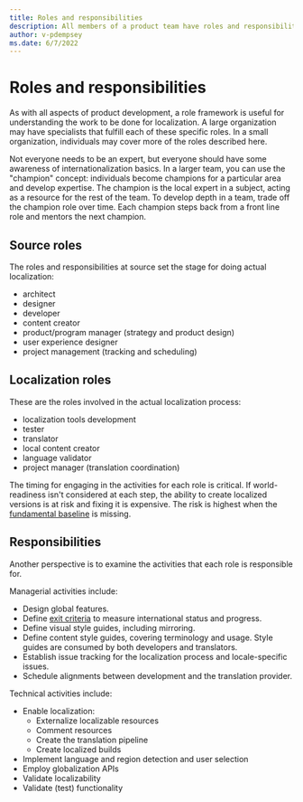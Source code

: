 ```yaml
---
title: Roles and responsibilities
description: All members of a product team have roles and responsibilities with respect to globalization and localization. This article describes a role framework to help understand the work to be done.
author: v-pdempsey
ms.date: 6/7/2022
---
```


# Roles and responsibilities

As with all aspects of product development, a role framework is useful for understanding the work to be done for localization.
A large organization may have specialists that fulfill each of these specific roles.
In a small organization, individuals may cover more of the roles described here.

Not everyone needs to be an expert, but everyone should have some awareness of internationalization basics.
In a larger team, you can use the "champion" concept: individuals become champions for a particular area and develop expertise.
The champion is the local expert in a subject, acting as a resource for the rest of the team.
To develop depth in a team, trade off the champion role over time.
Each champion steps back from a front line role and mentors the next champion.

## Source roles

The roles and responsibilities at source set the stage for doing actual localization:

* architect
* designer
* developer
* content creator
* product/program manager (strategy and product design)
* user experience designer
* project management (tracking and scheduling)

## Localization roles

These are the roles involved in the actual localization process:

* localization tools development
* tester
* translator
* local content creator
* language validator
* project manager (translation coordination)

The timing for engaging in the activities for each role is critical.
If world-readiness isn't considered at each step, the ability to create localized versions is at risk and fixing it is expensive.
The risk is highest when the [fundamental baseline](global-product-delivery.md#baseline) is missing.

## Responsibilities

Another perspective is to examine the activities that each role is responsible for.

Managerial activities include:

* Design global features.
* Define [exit criteria](exit-criteria.md) to measure international status and progress.
* Define visual style guides, including mirroring.
* Define content style guides, covering terminology and usage. Style guides are consumed by both developers and translators.
* Establish issue tracking for the localization process and locale-specific issues.
* Schedule alignments between development and the translation provider.

Technical activities include:

* Enable localization:
  * Externalize localizable resources
  * Comment resources
  * Create the translation pipeline
  * Create localized builds
* Implement language and region detection and user selection
* Employ globalization APIs
* Validate localizability
* Validate (test) functionality
